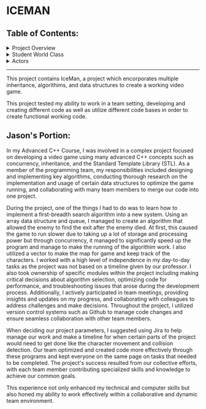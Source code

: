 # ICEMAN

## Table of Contents:

<details>
  <summary>Project Overview</summary>
  
- [Project Description](#description)
- [Project Obstacles](#obstacles)
- [Test Cases](#test-cases)
- [Pseudocode](#pseudocode)
  
</details>

<details>
  <summary>Student World Class</summary>

  <details>
  <summary>init</summary>
  </details>
  
</details>

<details>
  <summary>Actors</summary>

- <details>
  <summary>IceMan</summary>
</details>
  
</details>

---

This project contains IceMan, a project which encorporates multiple inheritance, algorithims, and data structures to create a working video game.

This project tested my ability to work in a team setting, developing and creating different code as well as utilize different code bases in order to create functional working code.

## Jason's Portion:
In my Advanced C++ Course, I was involved in a complex project focused on developing a video game using many advanced C++ concepts such as concurrency, inheritance, and the Standard Template Library (STL). As a member of the programming team, my responsibilities included designing and implementing key algorithms, conducting thorough research on the implementation and usage of certain data structures to optimize the game running, and collaborating with many team members to merge our code into one project.

During the project, one of the things I had to do was to learn how to implement a first-breadth search algorithm into a new system. Using an array data structure and queue, I managed to create an algorithm that allowed the enemy to find the exit after the enemy died. At first, this caused the game to run slower due to taking up a lot of storage and processing power but through concurrency, it managed to significantly speed up the program and manage to make the running of the algorithim work. I also utilized a vector to make the map for game and keep track of the characters. 
I worked with a high level of independence in my day-to-day tasks as the project was not based on a timeline given by our professor. I also took ownership of specific modules within the project including making critical decisions about algorithm selection, optimizing code for performance, and troubleshooting issues that arose during the development process. Additionally, I actively participated in team meetings, providing insights and updates on my progress, and collaborating with colleagues to address challenges and make decisions. Throughout the project, I utilized version control systems such as Github to manage code changes and ensure seamless collaboration with other team members. 

When deciding our project parameters, I suggested using Jira to help manage our work and make a timeline for when certain parts of the project would need to get done like the
character movement and collision detection. Our team optimized and created code more effectively through these programs and kept everyone on the same page on tasks that needed to be completed. The project's success resulted from our collective efforts, with each team member contributing specialized skills and knowledge to
achieve our common goals.

This experience not only enhanced my technical and computer skills but also honed my ability to work effectively within a collaborative and dynamic team environment.
